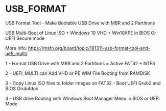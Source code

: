 # USB_FORMAT
USB Format Tool - Make Bootable USB Drive with MBR and 2 Partitions

USB Multi-Boot of Linux ISO + Windows 10 VHD + Win10XPE in BIOS Or UEFI Secure mode

More Info: https://msfn.org/board/topic/181311-usb-format-tool-and-uefi_multi/

1 - Format USB Drive with MBR and 2 Partitions = Active FAT32 + NTFS

2 - UEFI_MULTI can Add VHD or PE WIM File Booting from RAMDISK

3 - Copy Linux ISO files to folder images on FAT32 - Boot UEFI Grub2 and BIOS Grub4dos

4 - USB drive Booting with Windows Boot Manager Menu in BIOS or UEFI Mode
